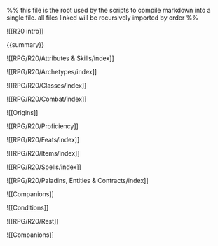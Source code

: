 %% this file is the root used by the scripts to compile markdown into a single file. all files linked will be recursively imported by order %%

![[R20 intro]]

{{summary}}

![[RPG/R20/Attributes & Skills/index]]

![[RPG/R20/Archetypes/index]]

![[RPG/R20/Classes/index]]

![[RPG/R20/Combat/index]]

![[Origins]]

![[RPG/R20/Proficiency]]

![[RPG/R20/Feats/index]]

![[RPG/R20/Items/index]]

![[RPG/R20/Spells/index]]

![[RPG/R20/Paladins, Entities & Contracts/index]]

![[Companions]]

![[Conditions]]

![[RPG/R20/Rest]]

![[Companions]]